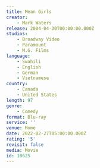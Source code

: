 ```yaml
---
title: Mean Girls
creator:
    - Mark Waters
release: 2004-04-30T00:00:00.000Z
studios:
    - Broadway Video
    - Paramount
    - M.G. Films
language:
    - Swahili
    - English
    - German
    - Vietnamese
country:
    - Canada
    - United States
length: 97
genre:
    - Comedy
format: Blu-ray
service: ''
venue: Home
date: 2022-02-27T05:00:00.000Z
rating: '5'
revisit: false
media: Movie
id: 10625
---
```



